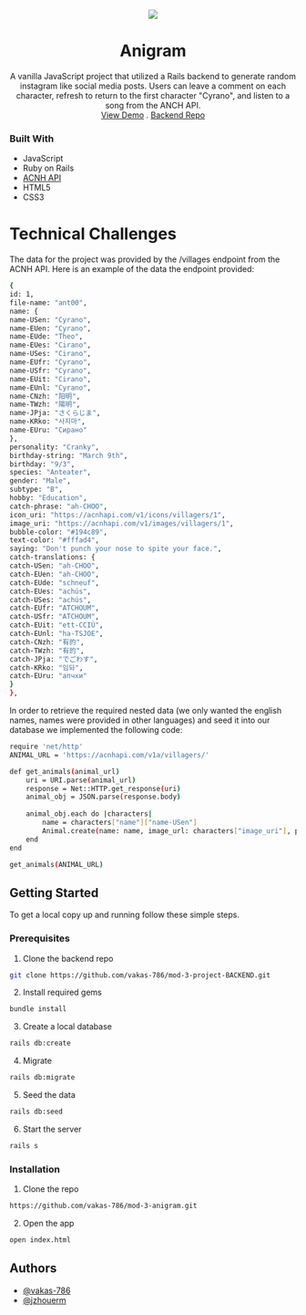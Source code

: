 
<!-- PROJECT LOGO -->
<br />
<p align="center">
  <a >
    <img src="/demo.gif">
  </a>

  <h1 align="center">Anigram</h1>

  <p align="center">
    A vanilla JavaScript project that utilized a Rails backend to generate random instagram like social media posts. Users can leave a comment on each character, refresh to return to the first character "Cyrano", and listen to a song from the ANCH API. 
    <br />
    <a href="https://vakas-786.github.io/mod-3-anigram/index.html">View Demo</a>
    .
    <a href="https://github.com/vakas-786/mod-3-project-BACKEND"> Backend Repo</a>
  </p>
</p>




### Built With

* JavaScript
* Ruby on Rails
* <a href="http://acnhapi.com/">ACNH API</a>
* HTML5
* CSS3

# Technical Challenges
The data for the project was provided by the /villages endpoint from the ACNH API. Here is an example of the data the endpoint provided:
```sh
{
id: 1,
file-name: "ant00",
name: {
name-USen: "Cyrano",
name-EUen: "Cyrano",
name-EUde: "Theo",
name-EUes: "Cirano",
name-USes: "Cirano",
name-EUfr: "Cyrano",
name-USfr: "Cyrano",
name-EUit: "Cirano",
name-EUnl: "Cyrano",
name-CNzh: "阳明",
name-TWzh: "陽明",
name-JPja: "さくらじま",
name-KRko: "사지마",
name-EUru: "Сирано"
},
personality: "Cranky",
birthday-string: "March 9th",
birthday: "9/3",
species: "Anteater",
gender: "Male",
subtype: "B",
hobby: "Education",
catch-phrase: "ah-CHOO",
icon_uri: "https://acnhapi.com/v1/icons/villagers/1",
image_uri: "https://acnhapi.com/v1/images/villagers/1",
bubble-color: "#194c89",
text-color: "#fffad4",
saying: "Don't punch your nose to spite your face.",
catch-translations: {
catch-USen: "ah-CHOO",
catch-EUen: "ah-CHOO",
catch-EUde: "schneuf",
catch-EUes: "achús",
catch-USes: "achús",
catch-EUfr: "ATCHOUM",
catch-USfr: "ATCHOUM",
catch-EUit: "ett-CCIÙ",
catch-EUnl: "ha-TSJOE",
catch-CNzh: "有的",
catch-TWzh: "有的",
catch-JPja: "でごわす",
catch-KRko: "임돠",
catch-EUru: "апчхи"
}
},
```
In order to retrieve the required nested data (we only wanted the english names, names were provided in other languages) and seed it into our database we implemented the following code: 

```sh
require 'net/http'
ANIMAL_URL = 'https://acnhapi.com/v1a/villagers/'

def get_animals(animal_url)
    uri = URI.parse(animal_url)
    response = Net::HTTP.get_response(uri)
    animal_obj = JSON.parse(response.body)
 
    animal_obj.each do |characters|
        name = characters["name"]["name-USen"]
        Animal.create(name: name, image_url: characters["image_uri"], personality: characters["personality"], quote: characters["saying"], icon_url: characters["icon_uri"], species: characters["species"])
    end 
end 

get_animals(ANIMAL_URL) 
```



<!-- GETTING STARTED -->
## Getting Started

To get a local copy up and running follow these simple steps.

### Prerequisites

1. Clone the backend repo
```sh
git clone https://github.com/vakas-786/mod-3-project-BACKEND.git
```
2. Install required gems
```sh
bundle install
```
3. Create a local database
```sh
rails db:create
```
4. Migrate 
```sh
rails db:migrate
```
5. Seed the data 
```sh
rails db:seed
```
6. Start the server
```sh
rails s
```

### Installation

1. Clone the repo
```sh
https://github.com/vakas-786/mod-3-anigram.git
```
2. Open the app
```sh
open index.html
```



## Authors

* <a href='https://github.com/vakas-786/'> @vakas-786 </a>
* <a href='https://github.com/jzhouerm/'> @jzhouerm </a>






